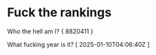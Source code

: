 # Fuck the rankings

Who the hell am I?
{ 8820411 }

What fucking year is it?
[ 2025-01-10T04:06:40Z ]
